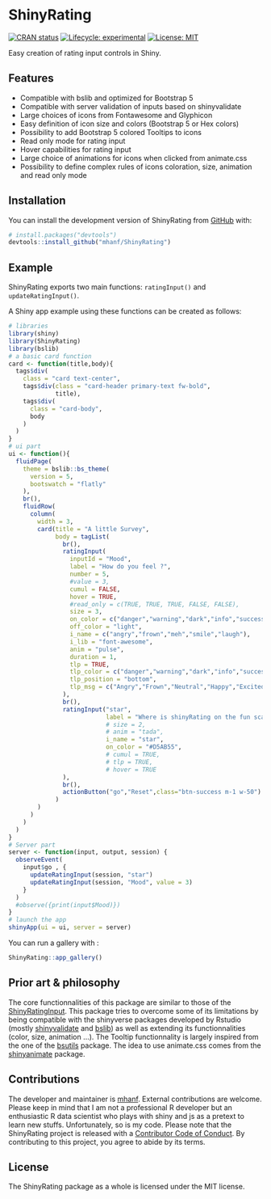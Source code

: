 
<!-- README.md is generated from README.Rmd. Please edit that file -->

# ShinyRating

<!-- ex : https://metroui.org.ua/rating.html -->
<!-- ex : https://www.wbotelhos.com/raty -->
<!-- https://github.com/Monte9/react-native-ratings -->
<!-- badges: start -->

[![CRAN
status](https://www.r-pkg.org/badges/version/interfacer)](https://CRAN.R-project.org/package=interfacer)
[![Lifecycle:
experimental](https://img.shields.io/badge/lifecycle-experimental-orange.svg)](https://lifecycle.r-lib.org/articles/stages.html#experimental)
[![License:
MIT](https://img.shields.io/badge/license-MIT-blue.svg)](https://cran.r-project.org/web/licenses/MIT)
<!-- badges: end -->

Easy creation of rating input controls in Shiny.

## Features

-   Compatible with bslib and optimized for Bootstrap 5
-   Compatible with server validation of inputs based on shinyvalidate
-   Large choices of icons from Fontawesome and Glyphicon
-   Easy definition of icon size and colors (Bootstrap 5 or Hex colors)
-   Possibility to add Bootstrap 5 colored Tooltips to icons
-   Read only mode for rating input
-   Hover capabilities for rating input
-   Large choice of animations for icons when clicked from animate.css
-   Possibility to define complex rules of icons coloration, size,
    animation and read only mode

## Installation

You can install the development version of ShinyRating from
[GitHub](https://github.com/) with:

``` r
# install.packages("devtools")
devtools::install_github("mhanf/ShinyRating")
```

## Example

ShinyRating exports two main functions: `ratingInput()` and
`updateRatingInput()`.

A Shiny app example using these functions can be created as follows:

``` r
# libraries
library(shiny)
library(ShinyRating)
library(bslib)
# a basic card function 
card <- function(title,body){
  tags$div(
    class = "card text-center",
    tags$div(class = "card-header primary-text fw-bold",
             title),
    tags$div(
      class = "card-body",
      body
    )
  )
}
# ui part
ui <- function(){
  fluidPage(
    theme = bslib::bs_theme(
      version = 5,
      bootswatch = "flatly"
    ),
    br(),
    fluidRow(
      column(
        width = 3,
        card(title = "A little Survey",
             body = tagList(
               br(),
               ratingInput(
                 inputId = "Mood",
                 label = "How do you feel ?",
                 number = 5,
                 #value = 3,
                 cumul = FALSE,
                 hover = TRUE,
                 #read_only = c(TRUE, TRUE, TRUE, FALSE, FALSE),
                 size = 3,
                 on_color = c("danger","warning","dark","info","success"),
                 off_color = "light",
                 i_name = c("angry","frown","meh","smile","laugh"),
                 i_lib = "font-awesome",
                 anim = "pulse",
                 duration = 1,
                 tlp = TRUE,
                 tlp_color = c("danger","warning","dark","info","success"),
                 tlp_position = "bottom",
                 tlp_msg = c("Angry","Frown","Neutral","Happy","Excited")
               ),
               br(),
               ratingInput("star",
                           label = "Where is shinyRating on the fun scale ?",
                           # size = 2,
                           # anim = "tada",
                           i_name = "star",
                           on_color = "#D5AB55",
                           # cumul = TRUE,
                           # tlp = TRUE,
                           # hover = TRUE
               ),
               br(),
               actionButton("go","Reset",class="btn-success m-1 w-50")
             )
        )
      )
    )
  )
}
# Server part
server <- function(input, output, session) {
  observeEvent( 
    input$go , {
      updateRatingInput(session, "star")
      updateRatingInput(session, "Mood", value = 3)
    }
  )
  #observe({print(input$Mood)})
}
# launch the app
shinyApp(ui = ui, server = server)
```

You can run a gallery with :

``` r
ShinyRating::app_gallery()
```

## Prior art & philosophy

The core functionnalities of this package are similar to those of the
[ShinyRatingInput](https://github.com/stefanwilhelm/ShinyRatingInput).
This package tries to overcome some of its limitations by being
compatible with the shinyverse packages developed by Rstudio (mostly
[shinyvalidate](https://rstudio.github.io/shinyvalidate/) and
[bslib](https://rstudio.github.io/bslib/)) as well as extending its
functionnalities (color, size, animation …). The Tooltip functionnality
is largely inspired from the one of the
[bsutils](https://github.com/JohnCoene/bsutils) package. The idea to use
animate.css comes from the
[shinyanimate](https://github.com/Swechhya/shinyanimate) package.

## Contributions

The developer and maintainer is [mhanf](https://github.com/mhanf).
External contributions are welcome. Please keep in mind that I am not a
professional R developer but an enthusiastic R data scientist who plays
with shiny and js as a pretext to learn new stuffs. Unfortunately, so is
my code. Please note that the ShinyRating project is released with a
[Contributor Code of
Conduct](https://contributor-covenant.org/version/2/0/CODE_OF_CONDUCT.html).
By contributing to this project, you agree to abide by its terms.

## License

The ShinyRating package as a whole is licensed under the MIT license.

